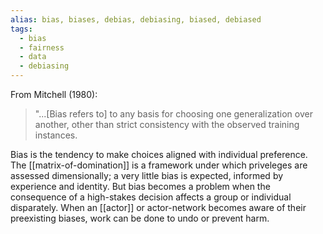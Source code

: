 ```yaml
---
alias: bias, biases, debias, debiasing, biased, debiased
tags:
  - bias
  - fairness
  - data
  - debiasing
---
```


From Mitchell (1980):
>"...\[Bias refers to] to any basis for choosing one generalization over another, other than strict consistency with the observed training instances.

Bias is the tendency to make choices aligned with individual preference. The [[matrix-of-domination]] is a framework under which priveleges are assessed dimensionally; a very little bias is expected, informed by experience and identity. But bias becomes a problem when the consequence of a high-stakes decision affects a group or individual disparately. When an [[actor]] or actor-network becomes aware of their preexisting biases, work can be done to undo or prevent harm.